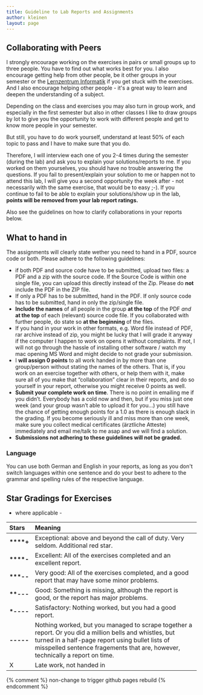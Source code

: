 ```yaml
---
title: Guideline to Lab Reports and Assignments
author: kleinen
layout: page
---
```


## Collaborating with Peers

I strongly encourage working on the exercises in pairs or small groups up to three people. You have to find out what works best for you. I also encourage getting help from other people, be it other groups in your semester or the [Lernzentrum Informatik](https://www.htw-berlin.de/studium/lernzentren/lernzentrum-informatik/) if you get stuck with the exercises. And I also encourage helping other people - it's a great way to learn and deepen the understanding of a subject.

Depending on the class and exercises you may also turn in group work, and especially in the first semester but also in other classes I like to draw groups by lot to give you the opportunity to work with different people and get to know more people in your semester.

But still, you have to do work yourself, understand at least 50% of each topic to pass and I have to make sure that you do.

Therefore, I will interview each one of you 2-4 times during the semester (during the lab) and ask you to explain your solutions/reports to me. If you worked on them yourselves, you should have no trouble answering the questions. If you fail to present/explain your solution to me or happen not to attend this lab, I will give you a second opportunity the week after - not necessarily with the same exercise, that would be to easy ;-). If you continue to fail to be able to explain your solutions/show up in the lab, **points will be removed from your lab report ratings.**

Also see the guidelines on how to clarify collaborations in your reports below.

## What to hand in
The assignments will clearly state wether you need to hand in a PDF, source code or both. Please adhere to the following guidelines:

*   if both PDF and source code have to be submitted, upload two files: a PDF and a zip with the source code. If the Source Code is within one single file, you can upload this directly instead of the Zip. Please do **not** include the PDF in the ZIP file.
*   If only a PDF has to be submitted, hand in the PDF. If only source code has to be submitted, hand in only the zip/single file.
*   **Include the names** of all people in the group **at the top** of the PDF *and* **at the top** of each (relevant) source code file. If you collaborated with further people, do state so **at the beginning** of the files.
*   If you hand in your work in other formats, e.g. Word file instead of PDF, rar archive instead of zip, you might be lucky that I will grade it anyway if the computer I happen to work on opens it without complaints. If not, I will not go through the hassle of installing other software / watch my mac opening MS Word and might decide to not grade your submission.
*   I **will assign 0 points** to all work handed in by more than one group/person without stating the names of the others. That is, if you work on an exercise together with others, or help them with it, make sure all of you make that &#8220;collaboration&#8221; clear in their reports, and do so yourself in your report, otherwise you might receive 0 points as well.
*   **Submit your complete work on time**. There is no point in emailing me if you didn&#8217;t. Everybody has a cold now and then, but if you miss just one week (and your group wasn&#8217;t able to upload it for you&#8230;) you still have the chance of getting enough points for a 1.0 as there is enough slack in the grading. If you become seriously ill and miss more than one week, make sure you collect medical certificates (ärztliche Atteste) immediately and email me/talk to me asap and we will find a solution.
*   **Submissions not adhering to these guidelines will not be graded.**

### Language
You can use both German and English in your reports,
as long as you don't switch languages within one sentence and do your best to
adhere to the grammar and spelling rules of the respective language.

## Star Gradings for Exercises

- where applicable -

| Stars         | Meaning                                                                                                                                                                                                                                          |
|:--------------|:-------------------------------------------------------------------------------------------------------------------------------------------------------------------------------------------------------------------------------------------------|
| **\*\*\*\*+** | Exceptional: above and beyond the call of duty. Very seldom. Additional red star.                                                                                                                                                            |os |
| **\*\*\*\*-** | Excellent: All of the exercises completed and an excellent report.                                                                                                                                                                               |
| **\*\*\*--**  | Very good: All of the exercises completed, and a good report that may have some minor problems.                                                                                                                                                  |
| **\*\*---**   | Good: Something is missing, although the report is good, or the report has major problems.                                                                                                                                                       |
| **\*----**    | Satisfactory: Nothing worked, but you had a good report.                                                                                                                                                                                         |
| **-----**     | Nothing worked, but you managed to scrape together a report. Or you did a million bells and whistles, but turned in a half-page report using bullet lists of misspelled sentence fragements that are, however, technically a report on time.     |
| X             | Late work, not handed in                                                                                                                                                                                                                         |
{% comment %}
non-change to trigger github pages rebuild
{% endcomment %}

